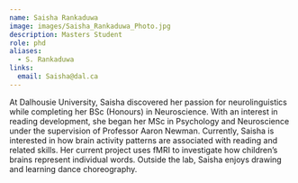 ```yaml
---
name: Saisha Rankaduwa
image: images/Saisha_Rankaduwa_Photo.jpg
description: Masters Student
role: phd
aliases:
  - S. Rankaduwa
links:
  email: Saisha@dal.ca
---
```


At Dalhousie University, Saisha discovered her passion for neurolinguistics while completing her BSc (Honours) in Neuroscience. With an interest in reading development, she began her MSc in Psychology and Neuroscience under the supervision of Professor Aaron Newman. Currently, Saisha is interested in how brain activity patterns are associated with reading and related skills. Her current project uses fMRI to investigate how children’s brains represent individual words. Outside the lab, Saisha enjoys drawing and learning dance choreography.
